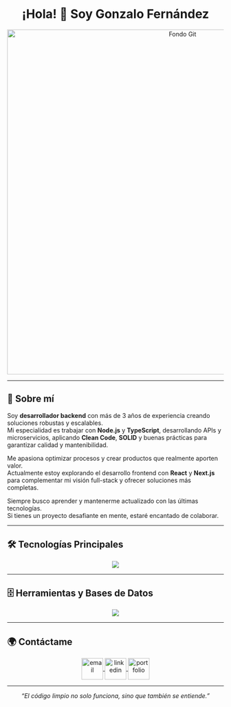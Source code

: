 <h1 align="center">¡Hola! 👋 Soy Gonzalo Fernández</h1>

<p align="center">
  <img src="https://github.com/CharlyGon/CharlyGon/assets/89945170/3a06b5a7-540c-4fc0-ab4b-d5aa7e1436e9" alt="Fondo Git" width="800">
</p>

---

## 🚀 Sobre mí

Soy **desarrollador backend** con más de 3 años de experiencia creando soluciones robustas y escalables.  
Mi especialidad es trabajar con **Node.js** y **TypeScript**, desarrollando APIs y microservicios, aplicando **Clean Code**, **SOLID** y buenas prácticas para garantizar calidad y mantenibilidad.

Me apasiona optimizar procesos y crear productos que realmente aporten valor.  
Actualmente estoy explorando el desarrollo frontend con **React** y **Next.js** para complementar mi visión full-stack y ofrecer soluciones más completas.

Siempre busco aprender y mantenerme actualizado con las últimas tecnologías.  
Si tienes un proyecto desafiante en mente, estaré encantado de colaborar.

---

## 🛠 Tecnologías Principales

<p align="center">
  <a href="https://skillicons.dev">
    <img src="https://skillicons.dev/icons?i=ts,js,nodejs,nestjs,react,nextjs&perline=6" />
  </a>
</p>

---

## 🗄 Herramientas y Bases de Datos

<p align="center">
  <a href="https://skillicons.dev">
    <img src="https://skillicons.dev/icons?i=git,aws,docker,postgres,prisma,express,github,linux,mongodb,mysql,postman,redux,tailwind,vscode" />
  </a>
</p>

---

## 🌍 Contáctame

<p align="center">
  <!-- Email -->
  <a href="mailto:fernandez-gonza@hotmail.com" target="blank">
    <img align="center" src="https://img.icons8.com/fluency/48/new-post.png" alt="email" height="50" width="50" />
  </a>

  <!-- LinkedIn -->
  <a href="https://www.linkedin.com/in/gonzalo-nicolas-fernandez/" target="blank">
    <img align="center" src="https://user-images.githubusercontent.com/88904952/234979284-68c11d7f-1acc-4f0c-ac78-044e1037d7b0.png" alt="linkedin" height="50" width="50" />
  </a>

  <!-- Portafolio -->
  <a href="https://gonzalofernandez.netlify.app" target="blank">
    <img align="center" src="https://img.icons8.com/fluency/48/domain.png" alt="portfolio" height="50" width="50" />
  </a>
</p>

---

<p align="center">
  <i>“El código limpio no solo funciona, sino que también se entiende.”</i>
</p>
